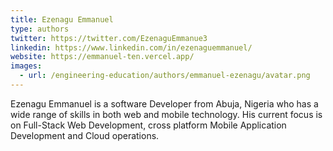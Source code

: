 ```yaml
---
title: Ezenagu Emmanuel
type: authors
twitter: https://twitter.com/EzenaguEmmanue3
linkedin: https://www.linkedin.com/in/ezenaguemmanuel/
website: https://emmanuel-ten.vercel.app/
images:
  - url: /engineering-education/authors/emmanuel-ezenagu/avatar.png 
---
```

Ezenagu Emmanuel is a software Developer from Abuja, Nigeria who has a wide range of skills in both web and mobile technology. His current focus is on Full-Stack Web Development, cross platform Mobile Application Development and Cloud operations.
